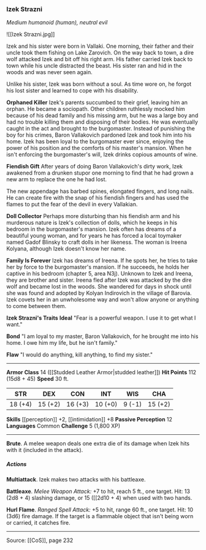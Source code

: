 ### Izek Strazni
_Medium humanoid (human), neutral evil_

![[Izek Strazni.jpg]]

Izek and his sister were born in Vallaki. One morning, their father and their uncle took them fishing on Lake Zarovich. On the way back to town, a dire wolf attacked Izek and bit off his right arm. His father carried Izek back to town while his uncle distracted the beast. His sister ran and hid in the woods and was never seen again.

Unlike his sister, Izek was born without a soul. As time wore on, he forgot his lost sister and learned to cope with his disability.

**Orphaned Killer** Izek's parents succumbed to their grief, leaving him an orphan. He became a sociopath. Other children ruthlessly mocked him because of his dead family and his missing arm, but he was a large boy and had no trouble killing them and disposing of their bodies. He was eventually caught in the act and brought to the burgomaster. Instead of punishing the boy for his crimes, Baron Vallakovich pardoned Izek and took him into his home. Izek has been loyal to the burgomaster ever since, enjoying the power of his position and the comforts of his master's mansion. When he isn't enforcing the burgomaster's will, Izek drinks copious amounts of wine.


**Fiendish Gift** After years of doing Baron Vallakovich's dirty work, Izek awakened from a drunken stupor one morning to find that he had grown a new arm to replace the one he had lost.

The new appendage has barbed spines, elongated fingers, and long nails. He can create fire with the snap of his fiendish fingers and has used the flames to put the fear of the devil in every Vallakian.


**Doll Collector** Perhaps more disturbing than his fiendish arm and his murderous nature is Izek's collection of dolls, which he keeps in his bedroom in the burgomaster's mansion. Izek often has dreams of a beautiful young woman, and for years he has forced a local toymaker named Gadof Blinsky to craft dolls in her likeness. The woman is Ireena Kolyana, although Izek doesn't know her name.


**Family Is Forever** Izek has dreams of Ireena. If he spots her, he tries to take her by force to the burgomaster's mansion. If he succeeds, he holds her captive in his bedroom (chapter 5, area N3j). Unknown to Izek and Ireena, they are brother and sister. Ireena fled after Izek was attacked by the dire wolf and became lost in the woods. She wandered for days in shock until she was found and adopted by Kolyan Indirovich in the village of Barovia. Izek covets her in an unwholesome way and won't allow anyone or anything to come between them.



**Izek Strazni's Traits** **Ideal** "Fear is a powerful weapon. I use it to get what I want."


**Bond** "I am loyal to my master, Baron Vallakovich, for he brought me into his home. I owe him my life, but he isn't family."


**Flaw** "I would do anything, kill anything, to find my sister."







---

**Armor Class** 14 ([[Studded Leather Armor|studded leather]])
**Hit Points** 112 (15d8 + 45)
**Speed** 30 ft.

| STR     | DEX     | CON     | INT     | WIS     | CHA     |
|---------|---------|---------|---------|---------|---------|
| 18 (+4) | 15 (+2) | 16 (+3) | 10 (+0) | 9 (-1) | 15 (+2) |

**Skills** [[perception]] +2, [[intimidation]] +8
**Passive Perception** 12
**Languages** Common
**Challenge** 5 (1,800 XP)

---

**Brute**. A melee weapon deals one extra die of its damage when Izek hits with it (included in the attack).

##### Actions
**Multiattack**. Izek makes two attacks with his battleaxe.

**Battleaxe**. _Melee Weapon Attack:_ +7 to hit, reach 5 ft., one target. Hit: 13 (2d8 + 4) slashing damage, or 15 ([[2d10 + 4) when used with two hands.

**Hurl Flame**. _Ranged Spell Attack:_ +5 to hit, range 60 ft., one target. Hit: 10 (3d6) fire damage. If the target is a flammable object that isn't being worn or carried, it catches fire.


---

Source: [[CoS]], page 232